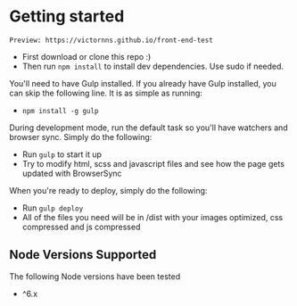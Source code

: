 Getting started
==========================

```
Preview: https://victornns.github.io/front-end-test
```

* First download or clone this repo :)
* Then run `npm install` to install dev dependencies. Use sudo if needed.

You'll need to have Gulp installed. If you already have Gulp installed, you can skip the following line. It is as simple as running:
* `npm install -g gulp`

During development mode, run the default task so you'll have watchers and browser sync. Simply do the following:
* Run `gulp` to start it up
* Try to modify html, scss and javascript files and see how the page gets updated with BrowserSync

When you're ready to deploy, simply do the following:
* Run `gulp deploy`
* All of the files you need will be in /dist with your images optimized, css compressed and js compressed

## Node Versions Supported
The following Node versions have been tested
* ^6.x
